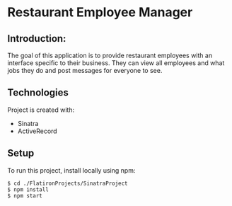 # Restaurant Employee Manager

## Introduction: 
The goal of this application is to provide restaurant employees with an interface specific to their business. They can view all employees and what jobs they do and post messages for everyone to see.

## Technologies 
Project is created with: 
* Sinatra
* ActiveRecord 

## Setup 
To run this project, install locally using npm: 

```
$ cd ./FlatironProjects/SinatraProject
$ npm install
$ npm start
```
